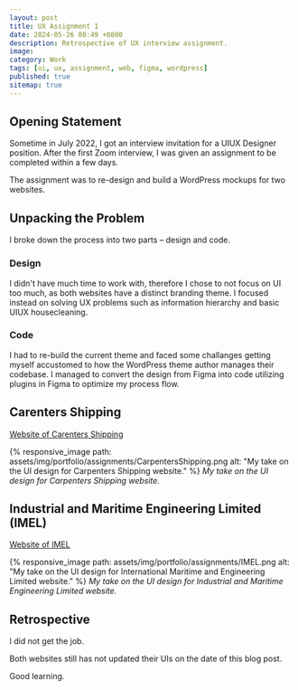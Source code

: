 ```yaml
---
layout: post
title: UX Assignment 1
date: 2024-05-26 08:49 +0800
description: Retrospective of UX interview assignment.
image:
category: Work
tags: [ui, ux, assignment, web, figma, wordpress]
published: true
sitemap: true
---
```


## Opening Statement

Sometime in July 2022, I got an interview invitation for a UIUX Designer position. After the first Zoom interview, I was given an assignment to be completed within a few days.

The assignment was to re-design and build a WordPress mockups for two websites. 

## Unpacking the Problem

I broke down the process into two parts – design and code.

### Design

I didn't have much time to work with, therefore I chose to not focus on UI too much, as both websites have a distinct branding theme. I focused instead on solving UX problems such as information hierarchy and basic UIUX housecleaning.

### Code

I had to re-build the current theme and faced some challanges getting myself accustomed to how the WordPress theme author manages their codebase. I managed to convert the design from Figma into code utilizing plugins in Figma to optimize my process flow.

## Carenters Shipping

[Website of Carenters Shipping](https://www.carpentersshipping.com/)

{% responsive_image path: assets/img/portfolio/assignments/CarpentersShipping.png alt: "My take on the UI design for Carpenters Shipping website." %}
_My take on the UI design for Carpenters Shipping website._



## Industrial and Maritime Engineering Limited (IMEL)

[Website of IMEL](https://imel.com.fj/)

{% responsive_image path: assets/img/portfolio/assignments/IMEL.png alt: "My take on the UI design for International Maritime and Engineering Limited website." %}
_My take on the UI design for Industrial and Maritime Engineering Limited website._

## Retrospective

I did not get the job.

Both websites still has not updated their UIs on the date of this blog post.

Good learning.
